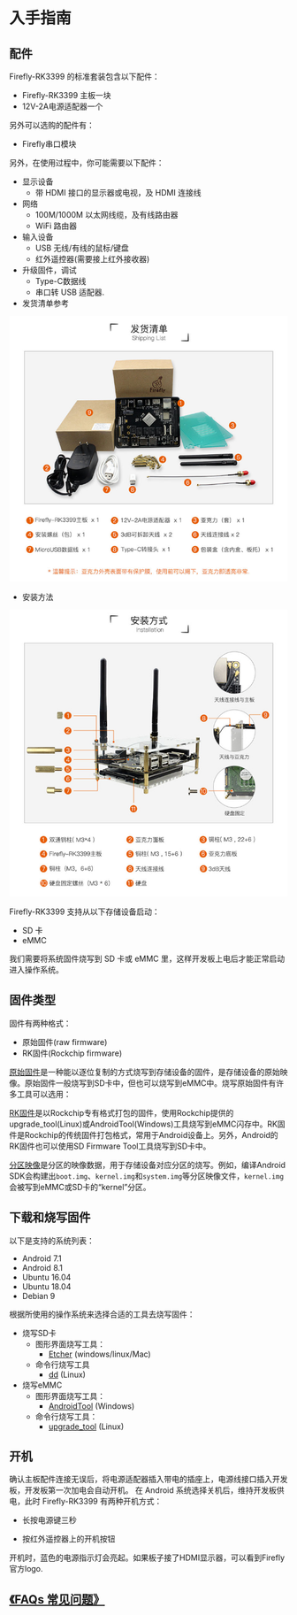 
# 入手指南
## 配件

Firefly-RK3399 的标准套装包含以下配件：

* Firefly-RK3399 主板一块
* 12V-2A电源适配器一个

另外可以选购的配件有：

* Firefly串口模块

另外，在使用过程中，你可能需要以下配件：

*    显示设备
     * 带 HDMI 接口的显示器或电视，及 HDMI 连接线
*    网络
     *   100M/1000M 以太网线缆，及有线路由器
     *   WiFi 路由器
*    输入设备
     *   USB 无线/有线的鼠标/键盘
     *   红外遥控器(需要接上红外接收器)
*    升级固件，调试
     *   Type-C数据线
     *   串口转 USB 适配器.
*    发货清单参考

![](img/started1.jpg)

* 安装方法

![](img/started2.jpg)

Firefly-RK3399 支持从以下存储设备启动：

* SD 卡
* eMMC

我们需要将系统固件烧写到 SD 卡或 eMMC 里，这样开发板上电后才能正常启动进入操作系统。

 <a id="firmware-format"></a>
## 固件类型

固件有两种格式：

* 原始固件(raw firmware)
* RK固件(Rockchip firmware)

<a id="raw-firmware-format"></a>
[原始固件]是一种能以逐位复制的方式烧写到存储设备的固件，是存储设备的原始映像。原始固件一般烧写到SD卡中，但也可以烧写到eMMC中。烧写原始固件有许多工具可以选用：

<a id="rk-firmware-format"></a>
[RK固件]是以Rockchip专有格式打包的固件，使用Rockchip提供的upgrade_tool(Linux)或AndroidTool(Windows)工具烧写到eMMC闪存中。RK固件是Rockchip的传统固件打包格式，常用于Android设备上。另外，Android的RK固件也可以使用SD Firmware Tool工具烧写到SD卡中。

<a id="partition-image"></a>
[分区映像]是分区的映像数据，用于存储设备对应分区的烧写。例如，编译Android SDK会构建出`boot.img`、`kernel.img`和`system.img`等分区映像文件，`kernel.img`会被写到eMMC或SD卡的“kernel”分区。

## 下载和烧写固件

以下是支持的系统列表：
* Android 7.1
* Android 8.1
* Ubuntu 16.04
* Ubuntu 18.04
* Debian 9

根据所使用的操作系统来选择合适的工具去烧写固件：

- 烧写SD卡
  + 图形界面烧写工具：
	* [Etcher] (windows/linux/Mac)
  + 命令行烧写工具
	* [dd] (Linux)
- 烧写eMMC
  + 图形界面烧写工具：
	* [AndroidTool] (Windows)
  + 命令行烧写工具：
	* [upgrade_tool] (Linux)

## 开机
确认主板配件连接无误后，将电源适配器插入带电的插座上，电源线接口插入开发板，开发板第一次加电会自动开机。 在 Android 系统选择关机后，维持开发板供电，此时 Firefly-RK3399 有两种开机方式：

*    长按电源键三秒

*    按红外遥控器上的开机按钮

开机时，蓝色的电源指示灯会亮起。如果板子接了HDMI显示器，可以看到Firefly 官方logo.

## [《FAQs 常见问题》](faqs.html)


[RK固件]:started.html#rk-firmware-format
[原始固件]:started.html#raw-firmware-format
[分区映像]:started.html#partition-image
[固件类型]:started.html#firmware-format
[SD Firmware Tool]:upgrade_firmware_rk.html#SD_Firmware_Tool
[Etcher]:upgrade_firmware_sd.html#Etcher
[dd]:upgrade_firmware_sd.html#dd
[AndroidTool]:upgrade_firmware.html#Androidtool
[upgrade_tool]:upgrade_firmware.html#upgrade_and_upgrade_tool

